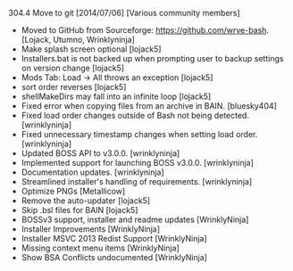 304.4 Move to git [2014/07/06] [Various community members]

- Moved to GitHub from Sourceforge: <a href="https://github.com/wrye-bash">https://github.com/wrye-bash</a>. [Lojack, Utumno, Wrinklyninja]
- Make splash screen optional [lojack5]
- Installers.bat is not backed up when prompting user to backup settings on version change [lojack5]
- Mods Tab: Load -> All throws an exception [lojack5]
- sort order reverses [lojack5]
- shellMakeDirs may fall into an infinite loop [lojack5]
- Fixed error when copying files from an archive in BAIN. [bluesky404]
- Fixed load order changes outside of Bash not being detected. [wrinklyninja]
- Fixed unnecessary timestamp changes when setting load order. [wrinklyninja]
- Updated BOSS API to v3.0.0. [wrinklyninja]
- Implemented support for launching BOSS v3.0.0. [wrinklyninja]
- Documentation updates. [wrinklyninja]
- Streamlined installer's handling of requirements. [wrinklyninja]
- Optimize PNGs [Metallicow]
- Remove the auto-updater [lojack5]
- Skip .bsl files for BAIN [lojack5]
- BOSSv3 support, installer and readme updates [WrinklyNinja]
- Installer Improvements [WrinklyNinja]
- Installer MSVC 2013 Redist Support [WrinklyNinja]
- Missing context menu items [WrinklyNinja]
- Show BSA Conflicts undocumented [WrinklyNinja]
